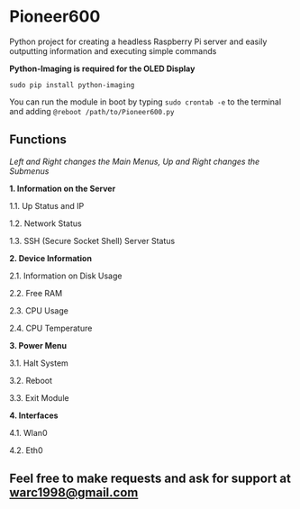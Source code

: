 # Pioneer600
Python project for creating a headless Raspberry Pi server and easily outputting information and executing simple commands

**Python-Imaging is required for the OLED Display**

`sudo pip install python-imaging`

You can run the module in boot by typing `sudo crontab -e` to the terminal and adding `@reboot /path/to/Pioneer600.py`

## Functions

*Left and Right changes the Main Menus, Up and Right changes the Submenus*

**1. Information on the Server**

1.1. Up Status and IP

1.2. Network Status

1.3. SSH (Secure Socket Shell) Server Status

**2. Device Information**

2.1. Information on Disk Usage

2.2. Free RAM

2.3. CPU Usage

2.4. CPU Temperature

**3. Power Menu**

3.1. Halt System

3.2. Reboot

3.3. Exit Module

**4. Interfaces**

4.1. Wlan0

4.2. Eth0




## Feel free to make requests and ask for support at warc1998@gmail.com
